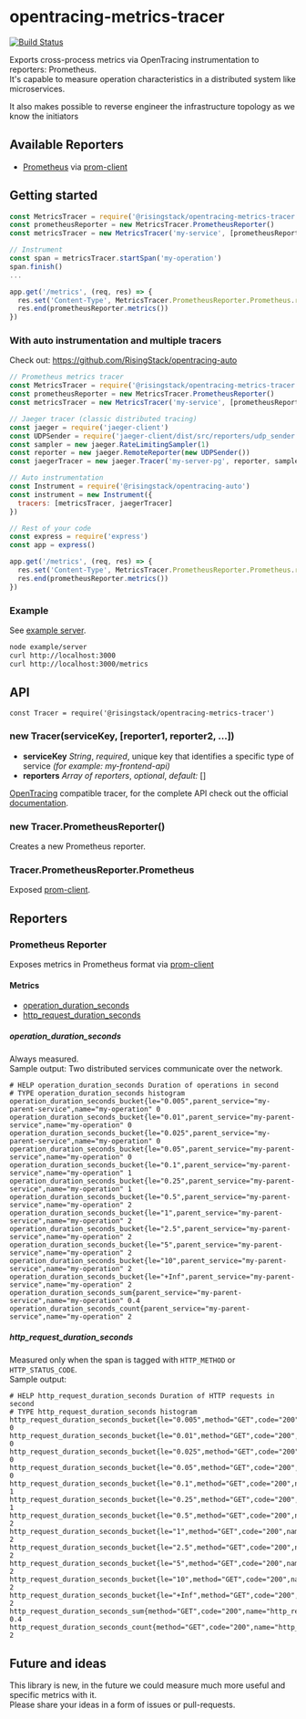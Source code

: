 # opentracing-metrics-tracer

[![Build Status](https://travis-ci.org/RisingStack/opentracing-metrics-tracer.svg?branch=master)](https://travis-ci.org/RisingStack/opentracing-metrics-tracer)  

Exports cross-process metrics via OpenTracing instrumentation to reporters: Prometheus.  
It's capable to measure operation characteristics in a distributed system like microservices.  

It also makes possible to reverse engineer the infrastructure topology as we know the initiators

## Available Reporters

- [Prometheus](https://prometheus.io/) via [prom-client](https://github.com/siimon/prom-client)

## Getting started

```js
const MetricsTracer = require('@risingstack/opentracing-metrics-tracer')
const prometheusReporter = new MetricsTracer.PrometheusReporter()
const metricsTracer = new MetricsTracer('my-service', [prometheusReporter])

// Instrument
const span = metricsTracer.startSpan('my-operation')
span.finish()
...

app.get('/metrics', (req, res) => {
  res.set('Content-Type', MetricsTracer.PrometheusReporter.Prometheus.register.contentType)
  res.end(prometheusReporter.metrics())
})
```

### With auto instrumentation and multiple tracers

Check out: https://github.com/RisingStack/opentracing-auto

```js
// Prometheus metrics tracer
const MetricsTracer = require('@risingstack/opentracing-metrics-tracer')
const prometheusReporter = new MetricsTracer.PrometheusReporter()
const metricsTracer = new MetricsTracer('my-service', [prometheusReporter])

// Jaeger tracer (classic distributed tracing)
const jaeger = require('jaeger-client')
const UDPSender = require('jaeger-client/dist/src/reporters/udp_sender').default
const sampler = new jaeger.RateLimitingSampler(1)
const reporter = new jaeger.RemoteReporter(new UDPSender())
const jaegerTracer = new jaeger.Tracer('my-server-pg', reporter, sampler)

// Auto instrumentation
const Instrument = require('@risingstack/opentracing-auto')
const instrument = new Instrument({
  tracers: [metricsTracer, jaegerTracer]
})

// Rest of your code
const express = require('express')
const app = express()

app.get('/metrics', (req, res) => {
  res.set('Content-Type', MetricsTracer.PrometheusReporter.Prometheus.register.contentType)
  res.end(prometheusReporter.metrics())
})
```

### Example

See [example server](/example/server.js).

```sh
node example/server
curl http://localhost:3000
curl http://localhost:3000/metrics
```

## API

`const Tracer = require('@risingstack/opentracing-metrics-tracer')`

### new Tracer(serviceKey, [reporter1, reporter2, ...])

- **serviceKey** *String*, *required*, unique key that identifies a specific type of service *(for example: my-frontend-api)*
- **reporters** *Array of reporters*, *optional*, *default:* []

[OpenTracing](https://github.com/opentracing/opentracing-javascript) compatible tracer, for the complete API check out the official [documentation](https://opentracing-javascript.surge.sh/).

### new Tracer.PrometheusReporter()

Creates a new Prometheus reporter.

### Tracer.PrometheusReporter.Prometheus

Exposed [prom-client](https://github.com/siimon/prom-client).

## Reporters

### Prometheus Reporter

Exposes metrics in Prometheus format via [prom-client](https://github.com/siimon/prom-client)

#### Metrics

- [operation_duration_seconds](#operation_duration_seconds)
- [http_request_duration_seconds](#http_request_duration_seconds)

##### operation_duration_seconds

Always measured.  
Sample output: Two distributed services communicate over the network.

```
# HELP operation_duration_seconds Duration of operations in second
# TYPE operation_duration_seconds histogram
operation_duration_seconds_bucket{le="0.005",parent_service="my-parent-service",name="my-operation" 0
operation_duration_seconds_bucket{le="0.01",parent_service="my-parent-service",name="my-operation" 0
operation_duration_seconds_bucket{le="0.025",parent_service="my-parent-service",name="my-operation" 0
operation_duration_seconds_bucket{le="0.05",parent_service="my-parent-service",name="my-operation" 0
operation_duration_seconds_bucket{le="0.1",parent_service="my-parent-service",name="my-operation" 1
operation_duration_seconds_bucket{le="0.25",parent_service="my-parent-service",name="my-operation" 1
operation_duration_seconds_bucket{le="0.5",parent_service="my-parent-service",name="my-operation" 2
operation_duration_seconds_bucket{le="1",parent_service="my-parent-service",name="my-operation" 2
operation_duration_seconds_bucket{le="2.5",parent_service="my-parent-service",name="my-operation" 2
operation_duration_seconds_bucket{le="5",parent_service="my-parent-service",name="my-operation" 2
operation_duration_seconds_bucket{le="10",parent_service="my-parent-service",name="my-operation" 2
operation_duration_seconds_bucket{le="+Inf",parent_service="my-parent-service",name="my-operation" 2
operation_duration_seconds_sum{parent_service="my-parent-service",name="my-operation" 0.4
operation_duration_seconds_count{parent_service="my-parent-service",name="my-operation" 2
```

##### http_request_duration_seconds

Measured only when the span is tagged with `HTTP_METHOD` or `HTTP_STATUS_CODE`.  
Sample output:
```
# HELP http_request_duration_seconds Duration of HTTP requests in second
# TYPE http_request_duration_seconds histogram
http_request_duration_seconds_bucket{le="0.005",method="GET",code="200",name="http_request" 0
http_request_duration_seconds_bucket{le="0.01",method="GET",code="200",name="http_request" 0
http_request_duration_seconds_bucket{le="0.025",method="GET",code="200",name="http_request" 0
http_request_duration_seconds_bucket{le="0.05",method="GET",code="200",name="http_request" 0
http_request_duration_seconds_bucket{le="0.1",method="GET",code="200",name="http_request" 1
http_request_duration_seconds_bucket{le="0.25",method="GET",code="200",name="http_request" 1
http_request_duration_seconds_bucket{le="0.5",method="GET",code="200",name="http_request" 2
http_request_duration_seconds_bucket{le="1",method="GET",code="200",name="http_request" 2
http_request_duration_seconds_bucket{le="2.5",method="GET",code="200",name="http_request" 2
http_request_duration_seconds_bucket{le="5",method="GET",code="200",name="http_request" 2
http_request_duration_seconds_bucket{le="10",method="GET",code="200",name="http_request" 2
http_request_duration_seconds_bucket{le="+Inf",method="GET",code="200",name="http_request" 2
http_request_duration_seconds_sum{method="GET",code="200",name="http_request" 0.4
http_request_duration_seconds_count{method="GET",code="200",name="http_request" 2
```

## Future and ideas

This library is new, in the future we could measure much more useful and specific metrics with it.  
Please share your ideas in a form of issues or pull-requests.
